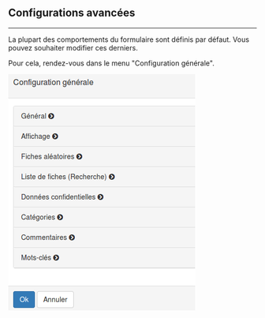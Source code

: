 ## Configurations avancées

---

La plupart des comportements du formulaire sont définis par défaut. Vous pouvez souhaiter modifier ces derniers.

Pour cela, rendez-vous dans le menu "Configuration générale".

![](images/clacoform-fig8.png)

